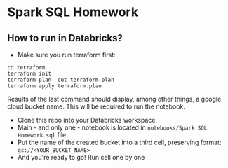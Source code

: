 # Spark SQL Homework

## How to run in Databricks?
* Make sure you run terraform first:
```
cd terraform
terraform init
terraform plan -out terraform.plan
terraform apply terraform.plan
```
Results of the last command should display, among other things, a google cloud bucket name. This will be required to run the notebook.
* Clone this repo into your Databricks workspace.
* Main - and only one - notebook is located in `notebooks/Spark SQL Homework.sql` file.
* Put the name of the created bucket into a third cell, preserving format: `gs://<YOUR_BUCKET_NAME>`
* And you're ready to go! Run cell one by one

